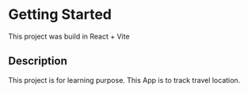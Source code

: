 # Getting Started

This project was build in React + Vite

## Description

This project is for learning purpose. This App is to track travel location.
